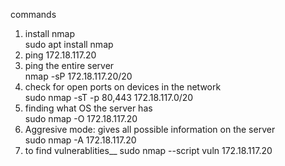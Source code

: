 commands 
1) install nmap <br />
	sudo apt install nmap
2) ping 172.18.117.20
3) ping the entire server<br />
	nmap -sP 172.18.117.20/20 
4) check for open ports on devices in the network<br />
	sudo nmap -sT -p 80,443 172.18.117.0/20
5) finding what OS the server has<br />
	sudo nmap -O 172.18.117.20
6) Aggresive mode: gives all possible information on the server<br />
	sudo nmap -A 172.18.117.20
7) to find vulnerablities__
	sudo nmap --script vuln 172.18.117.20

